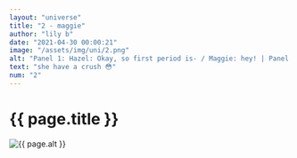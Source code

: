 ```yaml
--- 
layout: "universe" 
title: "2 - maggie" 
author: "lily b" 
date: "2021-04-30 00:00:21" 
image: "/assets/img/uni/2.png" 
alt: "Panel 1: Hazel: Okay, so first period is- / Maggie: hey! | Panel 2: Hazel: O-oh, um, hey Maggie! / Maggie: sup | Panel 3: Hazel: O-oh, not much, haha / Maggie: Nice, I'll see you in English class then / Hazel: Haha, yeah! You too! | Panel 4: Hazel: wait-... see you?" 
text: "she have a crush 😳" 
num: "2" 
--- 
```

 
<h1>{{ page.title }}</h1> 
<img src="{{ site.baseurl }}{{ page.image }}" alt="{{ page.alt }}" title="{{ page.text }}"> 
